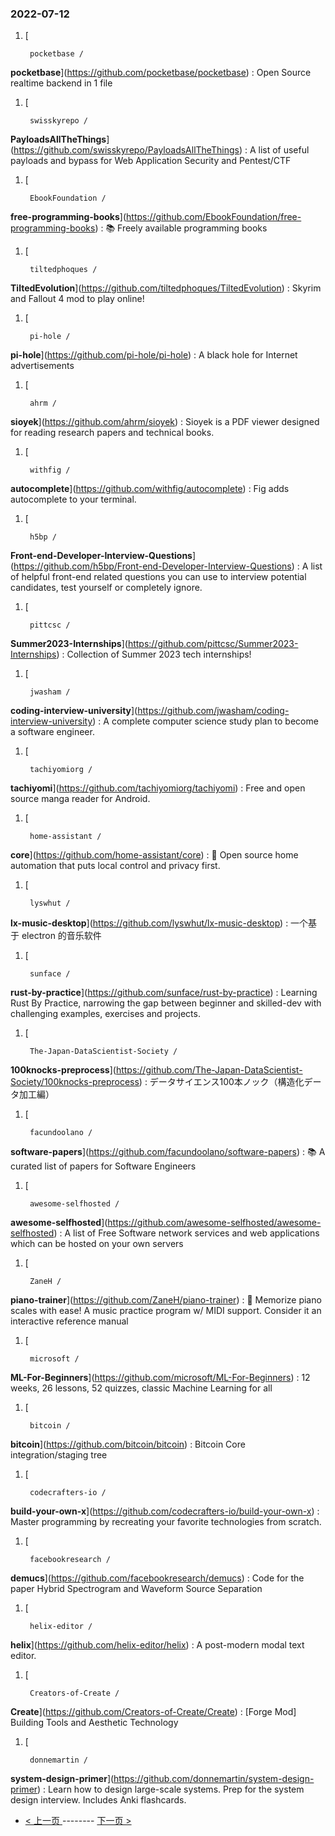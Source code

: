 ### 2022-07-12 
1. [
    

        pocketbase /
**pocketbase**](https://github.com/pocketbase/pocketbase) : Open Source realtime backend in 1 file
1. [
    

        swisskyrepo /
**PayloadsAllTheThings**](https://github.com/swisskyrepo/PayloadsAllTheThings) : A list of useful payloads and bypass for Web Application Security and Pentest/CTF
1. [
    

        EbookFoundation /
**free-programming-books**](https://github.com/EbookFoundation/free-programming-books) : 📚 Freely available programming books
1. [
    

        tiltedphoques /
**TiltedEvolution**](https://github.com/tiltedphoques/TiltedEvolution) : Skyrim and Fallout 4 mod to play online!
1. [
    

        pi-hole /
**pi-hole**](https://github.com/pi-hole/pi-hole) : A black hole for Internet advertisements
1. [
    

        ahrm /
**sioyek**](https://github.com/ahrm/sioyek) : Sioyek is a PDF viewer designed for reading research papers and technical books.
1. [
    

        withfig /
**autocomplete**](https://github.com/withfig/autocomplete) : Fig adds autocomplete to your terminal.
1. [
    

        h5bp /
**Front-end-Developer-Interview-Questions**](https://github.com/h5bp/Front-end-Developer-Interview-Questions) : A list of helpful front-end related questions you can use to interview potential candidates, test yourself or completely ignore.
1. [
    

        pittcsc /
**Summer2023-Internships**](https://github.com/pittcsc/Summer2023-Internships) : Collection of Summer 2023 tech internships!
1. [
    

        jwasham /
**coding-interview-university**](https://github.com/jwasham/coding-interview-university) : A complete computer science study plan to become a software engineer.
1. [
    

        tachiyomiorg /
**tachiyomi**](https://github.com/tachiyomiorg/tachiyomi) : Free and open source manga reader for Android.
1. [
    

        home-assistant /
**core**](https://github.com/home-assistant/core) : 🏡 Open source home automation that puts local control and privacy first.
1. [
    

        lyswhut /
**lx-music-desktop**](https://github.com/lyswhut/lx-music-desktop) : 一个基于 electron 的音乐软件
1. [
    

        sunface /
**rust-by-practice**](https://github.com/sunface/rust-by-practice) : Learning Rust By Practice, narrowing the gap between beginner and skilled-dev with challenging examples, exercises and projects.
1. [
    

        The-Japan-DataScientist-Society /
**100knocks-preprocess**](https://github.com/The-Japan-DataScientist-Society/100knocks-preprocess) : データサイエンス100本ノック（構造化データ加工編）
1. [
    

        facundoolano /
**software-papers**](https://github.com/facundoolano/software-papers) : 📚 A curated list of papers for Software Engineers
1. [
    

        awesome-selfhosted /
**awesome-selfhosted**](https://github.com/awesome-selfhosted/awesome-selfhosted) : A list of Free Software network services and web applications which can be hosted on your own servers
1. [
    

        ZaneH /
**piano-trainer**](https://github.com/ZaneH/piano-trainer) : 🎹 Memorize piano scales with ease! A music practice program w/ MIDI support. Consider it an interactive reference manual
1. [
    

        microsoft /
**ML-For-Beginners**](https://github.com/microsoft/ML-For-Beginners) : 12 weeks, 26 lessons, 52 quizzes, classic Machine Learning for all
1. [
    

        bitcoin /
**bitcoin**](https://github.com/bitcoin/bitcoin) : Bitcoin Core integration/staging tree
1. [
    

        codecrafters-io /
**build-your-own-x**](https://github.com/codecrafters-io/build-your-own-x) : Master programming by recreating your favorite technologies from scratch.
1. [
    

        facebookresearch /
**demucs**](https://github.com/facebookresearch/demucs) : Code for the paper Hybrid Spectrogram and Waveform Source Separation
1. [
    

        helix-editor /
**helix**](https://github.com/helix-editor/helix) : A post-modern modal text editor.
1. [
    

        Creators-of-Create /
**Create**](https://github.com/Creators-of-Create/Create) : [Forge Mod] Building Tools and Aesthetic Technology
1. [
    

        donnemartin /
**system-design-primer**](https://github.com/donnemartin/system-design-primer) : Learn how to design large-scale systems. Prep for the system design interview. Includes Anki flashcards. 

- [ < 上一页 ](https://github.com/able8/github-trending-daily-record/blob/master/2022-07-11.md) -------- [ 下一页 > ](https://github.com/able8/github-trending-daily-record/blob/master/2022-07-13.md)